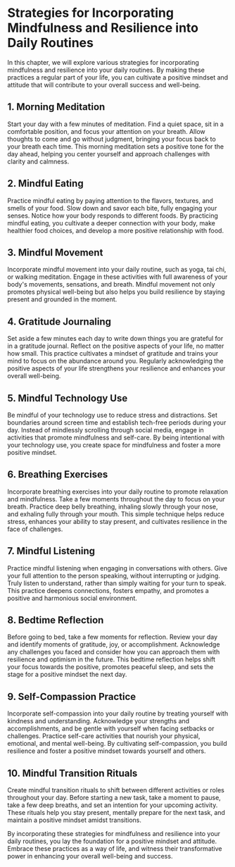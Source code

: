 # Strategies for Incorporating Mindfulness and Resilience into Daily Routines

In this chapter, we will explore various strategies for incorporating mindfulness and resilience into your daily routines. By making these practices a regular part of your life, you can cultivate a positive mindset and attitude that will contribute to your overall success and well-being.

## 1\. Morning Meditation

Start your day with a few minutes of meditation. Find a quiet space, sit in a comfortable position, and focus your attention on your breath. Allow thoughts to come and go without judgment, bringing your focus back to your breath each time. This morning meditation sets a positive tone for the day ahead, helping you center yourself and approach challenges with clarity and calmness.

## 2\. Mindful Eating

Practice mindful eating by paying attention to the flavors, textures, and smells of your food. Slow down and savor each bite, fully engaging your senses. Notice how your body responds to different foods. By practicing mindful eating, you cultivate a deeper connection with your body, make healthier food choices, and develop a more positive relationship with food.

## 3\. Mindful Movement

Incorporate mindful movement into your daily routine, such as yoga, tai chi, or walking meditation. Engage in these activities with full awareness of your body's movements, sensations, and breath. Mindful movement not only promotes physical well-being but also helps you build resilience by staying present and grounded in the moment.

## 4\. Gratitude Journaling

Set aside a few minutes each day to write down things you are grateful for in a gratitude journal. Reflect on the positive aspects of your life, no matter how small. This practice cultivates a mindset of gratitude and trains your mind to focus on the abundance around you. Regularly acknowledging the positive aspects of your life strengthens your resilience and enhances your overall well-being.

## 5\. Mindful Technology Use

Be mindful of your technology use to reduce stress and distractions. Set boundaries around screen time and establish tech-free periods during your day. Instead of mindlessly scrolling through social media, engage in activities that promote mindfulness and self-care. By being intentional with your technology use, you create space for mindfulness and foster a more positive mindset.

## 6\. Breathing Exercises

Incorporate breathing exercises into your daily routine to promote relaxation and mindfulness. Take a few moments throughout the day to focus on your breath. Practice deep belly breathing, inhaling slowly through your nose, and exhaling fully through your mouth. This simple technique helps reduce stress, enhances your ability to stay present, and cultivates resilience in the face of challenges.

## 7\. Mindful Listening

Practice mindful listening when engaging in conversations with others. Give your full attention to the person speaking, without interrupting or judging. Truly listen to understand, rather than simply waiting for your turn to speak. This practice deepens connections, fosters empathy, and promotes a positive and harmonious social environment.

## 8\. Bedtime Reflection

Before going to bed, take a few moments for reflection. Review your day and identify moments of gratitude, joy, or accomplishment. Acknowledge any challenges you faced and consider how you can approach them with resilience and optimism in the future. This bedtime reflection helps shift your focus towards the positive, promotes peaceful sleep, and sets the stage for a positive mindset the next day.

## 9\. Self-Compassion Practice

Incorporate self-compassion into your daily routine by treating yourself with kindness and understanding. Acknowledge your strengths and accomplishments, and be gentle with yourself when facing setbacks or challenges. Practice self-care activities that nourish your physical, emotional, and mental well-being. By cultivating self-compassion, you build resilience and foster a positive mindset towards yourself and others.

## 10\. Mindful Transition Rituals

Create mindful transition rituals to shift between different activities or roles throughout your day. Before starting a new task, take a moment to pause, take a few deep breaths, and set an intention for your upcoming activity. These rituals help you stay present, mentally prepare for the next task, and maintain a positive mindset amidst transitions.

By incorporating these strategies for mindfulness and resilience into your daily routines, you lay the foundation for a positive mindset and attitude. Embrace these practices as a way of life, and witness their transformative power in enhancing your overall well-being and success.
